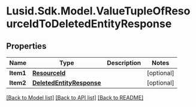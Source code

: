 
# Lusid.Sdk.Model.ValueTupleOfResourceIdToDeletedEntityResponse

## Properties

Name | Type | Description | Notes
------------ | ------------- | ------------- | -------------
**Item1** | [**ResourceId**](ResourceId.md) |  | [optional] 
**Item2** | [**DeletedEntityResponse**](DeletedEntityResponse.md) |  | [optional] 

[[Back to Model list]](../README.md#documentation-for-models)
[[Back to API list]](../README.md#documentation-for-api-endpoints)
[[Back to README]](../README.md)


